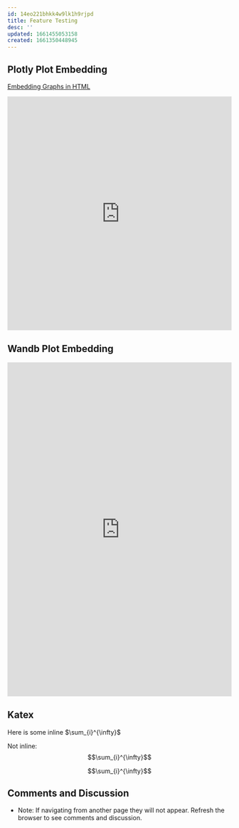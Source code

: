 ```yaml
---
id: 14eo221bhkk4w9lk1h9rjpd
title: Feature Testing
desc: ''
updated: 1661455053158
created: 1661350448945
---
```


## Plotly Plot Embedding

[Embedding Graphs in HTML](https://plotly.com/python/embedding-plotly-graphs-in-HTML/)

<iframe id="igraph" scrolling="no" style="border:none;" seamless="seamless" src="https://plotly.com/~chris/1638.embed" height="525" width="100%"></iframe>

## Wandb Plot Embedding

<iframe width="100%" height="750" frameborder="0" scrolling="no" src="https://wandb.ai/mjvolk3/Parameter_Estimation_Nano/reports/train-pearson_corr-22-08-24-10-08-79---VmlldzoyNTIzMTM2?accessToken=k53nzo19oyb8o40q03xz3mbp8hkzf3pna57j53cgegdnoxg9c3298dpv75y7g9mj"></iframe>

## Katex

Here is some inline $\sum_{i}^{\infty}$

Not inline: $$\sum_{i}^{\infty}$$

$$\sum_{i}^{\infty}$$

## Comments and Discussion

- Note: If navigating from another page they will not appear. Refresh the browser to see comments and discussion.

<script src="https://giscus.app/client.js"
        data-repo="Mjvolk3/Mjvolk3"
        data-repo-id="R_kgDOH3S0WQ"
        data-category="Announcements"
        data-category-id="DIC_kwDOH3S0Wc4CRB6f"
        data-mapping="pathname"
        data-strict="0"
        data-reactions-enabled="1"
        data-emit-metadata="0"
        data-input-position="bottom"
        data-theme="preferred_color_scheme"
        data-lang="en"
        crossorigin="anonymous"
        async>
</script>
